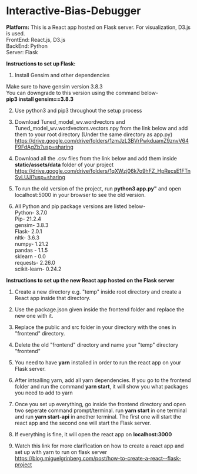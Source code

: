 # Interactive-Bias-Debugger

**Platform:**
This is a React app hosted on Flask server. For visualization, D3.js is used.<br />
FrontEnd: React.js, D3.js <br />
BackEnd: Python <br />
Server: Flask <br />

**Instructions to set up Flask:**

1. Install Gensim and other dependencies

Make sure to have gensim version 3.8.3 <br />
You can downgrade to this version using the command below- <br />
**pip3 install gensim==3.8.3**

2. Use python3 and pip3 throughout the setup process

3. Download Tuned_model_wv.wordvectors and Tuned_model_wv.wordvectors.vectors.npy from the link below and add
   them to your root directory (Under the same directory as app.py) <br />
   https://drive.google.com/drive/folders/1zmJzL3BVrPwkduamZ9znvV64F9FdAgZb?usp=sharing

4. Download all the .csv files from the link below and add them inside **static/assets/data** folder of your project <br />
   https://drive.google.com/drive/folders/1qXWzj06k7o9hFZ_HpRecsE1FTnSvLUJi?usp=sharing

5. To run the old version of the project, run **python3 app.py"** and open localhost:5000 in your browser to see the old version.

6. All Python and pip package versions are listed below- <br />
   Python- 3.7.0 <br />
   Pip- 21.2.4 <br />
   gensim- 3.8.3 <br />
   Flask- 2.0.1 <br />
   nltk- 3.6.3 <br />
   numpy- 1.21.2 <br />
   pandas - 1.1.5 <br />
   sklearn - 0.0 <br />
   requests- 2.26.0 <br />
   scikit-learn- 0.24.2 <br />

**Instructions to set up the new React app hosted on the Flask server**

1.  Create a new directory e.g. "temp" inside root directory and create a React app inside that directory.
2.  Use the package.json given inside the frontend folder and replace the new one with it.
3.  Replace the public and src folder in your directory with the ones in "frontend" directory.
4.  Delete the old "frontend" directory and name your "temp" directory "frontend"
5.  You need to have **yarn** installed in order to run the react app on your Flask server.
6.  After intsalling yarn, add all yarn dependencies.
    If you go to the frontend folder and run the command **yarn start**, it will show you what packages you need to add to yarn
7.  Once you set up everything, go inside the frontend directory and open two seperate command prompt/terminal.
    run **yarn start** in one terminal and run **yarn start-api** in another terminal.
    The first one will start the react app and the second one will start the Flask server.
8.  If everything is fine, it will open the react app on **localhost:3000**

9.  Watch this link for more clarification on how to create a react app and set up with yarn to run on flask server
    https://blog.miguelgrinberg.com/post/how-to-create-a-react--flask-project

